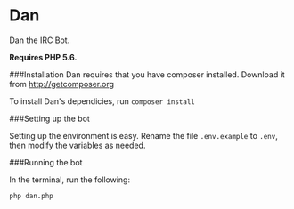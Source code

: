 Dan
===

Dan the IRC Bot.

**Requires PHP 5.6.**


###Installation
Dan requires that you have composer installed. Download it from http://getcomposer.org

To install Dan's dependicies, run `composer install`


###Setting up the bot

Setting up the environment is easy. Rename the file `.env.example` to `.env`, then modify the variables as needed.


###Running the bot

In the terminal, run the following:
```
php dan.php
```
